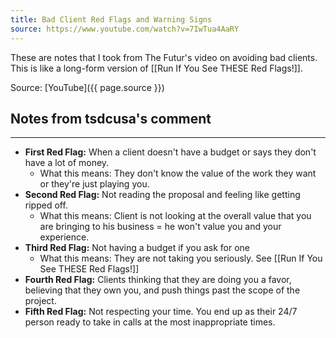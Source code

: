 ```yaml
---
title: Bad Client Red Flags and Warning Signs
source: https://www.youtube.com/watch?v=7IwTua4AaRY
---
```

These are notes that I took from The Futur's video on avoiding bad clients. This is like a long-form version of [[Run If You See THESE Red Flags!]].

Source: [YouTube]({{ page.source }})

## Notes from tsdcusa's comment
---

- **First Red Flag:** When a client doesn't have a budget or says they don't have a lot of money.
	- What this means: They don't know the value of the work they want or they're just playing you.
- **Second Red Flag:** Not reading the proposal and feeling like getting ripped off.
	- What this means: Client is not looking at the overall value that you are bringing to his business = he won't value you and your experience.
- **Third Red Flag:** Not having a budget if you ask for one
	- What this means: They are not taking you seriously. See [[Run If You See THESE Red Flags!]]
- **Fourth Red Flag:** Clients thinking that they are doing you a favor, believing that they own you, and push things past the scope of the project.
- **Fifth Red Flag:** Not respecting your time. You end up as their 24/7 person ready to take in calls at the most inappropriate times.